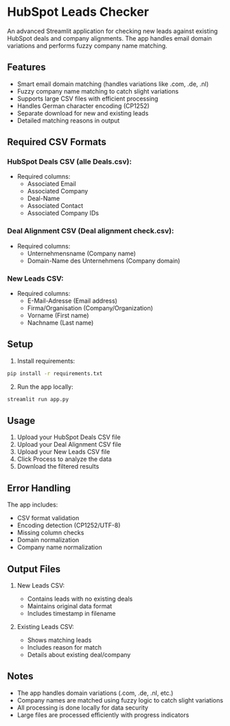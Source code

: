 # HubSpot Leads Checker

An advanced Streamlit application for checking new leads against existing HubSpot deals and company alignments. The app handles email domain variations and performs fuzzy company name matching.

## Features

- Smart email domain matching (handles variations like .com, .de, .nl)
- Fuzzy company name matching to catch slight variations
- Supports large CSV files with efficient processing
- Handles German character encoding (CP1252)
- Separate download for new and existing leads
- Detailed matching reasons in output

## Required CSV Formats

### HubSpot Deals CSV (alle Deals.csv):
- Required columns:
  - Associated Email
  - Associated Company
  - Deal-Name
  - Associated Contact
  - Associated Company IDs

### Deal Alignment CSV (Deal alignment check.csv):
- Required columns:
  - Unternehmensname (Company name)
  - Domain-Name des Unternehmens (Company domain)

### New Leads CSV:
- Required columns:
  - E-Mail-Adresse (Email address)
  - Firma/Organisation (Company/Organization)
  - Vorname (First name)
  - Nachname (Last name)

## Setup

1. Install requirements:
```bash
pip install -r requirements.txt
```

2. Run the app locally:
```bash
streamlit run app.py
```

## Usage

1. Upload your HubSpot Deals CSV file
2. Upload your Deal Alignment CSV file
3. Upload your New Leads CSV file
4. Click Process to analyze the data
5. Download the filtered results

## Error Handling

The app includes:
- CSV format validation
- Encoding detection (CP1252/UTF-8)
- Missing column checks
- Domain normalization
- Company name normalization

## Output Files

1. New Leads CSV:
   - Contains leads with no existing deals
   - Maintains original data format
   - Includes timestamp in filename

2. Existing Leads CSV:
   - Shows matching leads
   - Includes reason for match
   - Details about existing deal/company

## Notes

- The app handles domain variations (.com, .de, .nl, etc.)
- Company names are matched using fuzzy logic to catch slight variations
- All processing is done locally for data security
- Large files are processed efficiently with progress indicators
